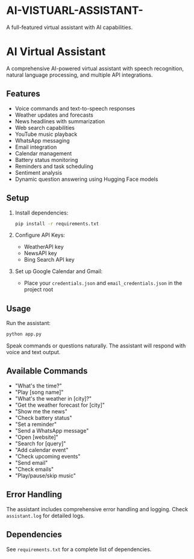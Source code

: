 # AI-VISTUARL-ASSISTANT-
A full-featured virtual assistant with AI capabilities.


# AI Virtual Assistant

A comprehensive AI-powered virtual assistant with speech recognition, natural language processing, and multiple API integrations.

## Features

- Voice commands and text-to-speech responses
- Weather updates and forecasts
- News headlines with summarization
- Web search capabilities
- YouTube music playback
- WhatsApp messaging
- Email integration
- Calendar management
- Battery status monitoring
- Reminders and task scheduling
- Sentiment analysis
- Dynamic question answering using Hugging Face models

## Setup

1. Install dependencies:
   ```bash
   pip install -r requirements.txt
   ```

2. Configure API Keys:
   - WeatherAPI key
   - NewsAPI key
   - Bing Search API key

3. Set up Google Calendar and Gmail:
   - Place your `credentials.json` and `email_credentials.json` in the project root

## Usage

Run the assistant:
```bash
python app.py
```

Speak commands or questions naturally. The assistant will respond with voice and text output.

## Available Commands

- "What's the time?"
- "Play [song name]"
- "What's the weather in [city]?"
- "Get the weather forecast for [city]"
- "Show me the news"
- "Check battery status"
- "Set a reminder"
- "Send a WhatsApp message"
- "Open [website]"
- "Search for [query]"
- "Add calendar event"
- "Check upcoming events"
- "Send email"
- "Check emails"
- "Play/pause/skip music"

## Error Handling

The assistant includes comprehensive error handling and logging. Check `assistant.log` for detailed logs.

## Dependencies

See `requirements.txt` for a complete list of dependencies.
